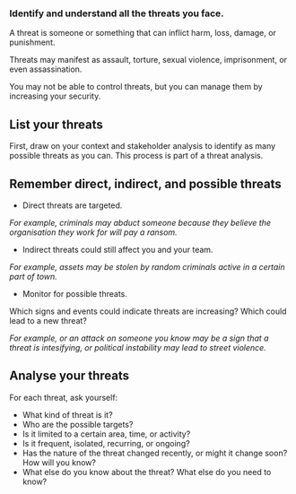 [Title]: # (Threats)
[Order]: # (3)

### Identify and understand all the threats you face.

A threat is someone or something that can inflict harm, loss, damage, or punishment.  

Threats may manifest as assault, torture, sexual violence, imprisonment, or even assassination. 

You may not be able to control threats, but you can manage them by increasing your security. 

## List your threats

First, draw on your context and stakeholder analysis to identify as many possible threats as you can. This process is part of a threat analysis. 

## Remember direct, indirect, and possible threats

* Direct threats are targeted.

*For example, criminals may abduct someone because they believe the organisation they work for will pay a ransom.* 

* Indirect threats could still affect you and your team.

*For example, assets may be stolen by random criminals active in a certain part of town.* 

* Monitor for possible threats. 

Which signs and events could indicate threats are increasing? Which could lead to a new threat? 

*For example, or an attack on someone you know may be a sign that a threat is intesifying, or political instability may lead to street violence.*

## Analyse your threats

For each threat, ask yourself: 

- What kind of threat is it? 
- Who are the possible targets? 
- Is it limited to a certain area, time, or activity? 
- Is it frequent, isolated, recurring, or ongoing?
- Has the nature of the threat changed recently, or might it change soon? How will you know?  
- What else do you know about the threat? What else do you need to know? 
